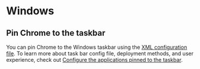 # Windows
## Pin Chrome to the taskbar
You can pin Chrome to the Windows taskbar using the [XML configuration file](/Windows/PinChromeToTaskbar.xml). To learn more about task bar config file, deployment methods, and user experience, check out [Configure the applications pinned to the taskbar](https://learn.microsoft.com/en-us/windows/configuration/taskbar/pinned-apps?tabs=intune&pivots=windows-11).

